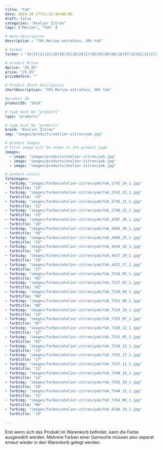 ```yaml
---
title: "Yak"
date: 2019-10-17T11:22:16+06:00
draft: false
categories: "Atelier Zitron"
tags: ["Merino", "Yak" ]	

# meta description
description : "70% Merino extrafein, 30% Yak"

# Farben
farben : "24|23|21|22|28|30|25|26|29|27|05|02|09|08|16|07|12|01|13|17|11|14|10|15|06|19"

# product Price
dprice: "25,95"
price: "25.95"
priceBefore: ""

# Product Short Description
shortDescription: "70% Merino extrafein, 30% Yak"

#product ID
productID: "1029"

# type must be "products"
type: "products"

# type must be "products"
brand: "Atelier Zitron"
img: "images/products/atelier-zitron/yak.jpg"   

# product Images
# first image will be shown in the product page
images:
  - image: "images/products/atelier-zitron/yak.jpg"
  - image: "images/products/atelier-zitron/yak.jpg"
  - image: "images/products/atelier-zitron/yak.jpg"

# product colors
farbimages:
- farbimg: "images/farben/atelier-zitron/yak/Yak_2742_24_1.jpg"	
  farbtitle: "24"
- farbimg: "images/farben/atelier-zitron/yak/Yak_2743_23_1.jpg"	
  farbtitle: "23"
- farbimg: "images/farben/atelier-zitron/yak/Yak_2745_21_1.jpg"	
  farbtitle: "21"
- farbimg: "images/farben/atelier-zitron/yak/Yak_2746_22_1.jpg"	
  farbtitle: "22"
- farbimg: "images/farben/atelier-zitron/yak/Yak_4397_28_1.jpg"	
  farbtitle: "28"
- farbimg: "images/farben/atelier-zitron/yak/Yak_4405_30_1.jpg"	
  farbtitle: "30"
- farbimg: "images/farben/atelier-zitron/yak/Yak_4408_25_1.jpg"	
  farbtitle: "25"
- farbimg: "images/farben/atelier-zitron/yak/Yak_4414_26_1.jpg"	
  farbtitle: "26"
- farbimg: "images/farben/atelier-zitron/yak/Yak_4417_29_1.jpg"	
  farbtitle: "29"
- farbimg: "images/farben/atelier-zitron/yak/Yak_4423_27_1.jpg"	
  farbtitle: "27"
- farbimg: "images/farben/atelier-zitron/yak/Yak_7316_05_1.jpg"	
  farbtitle: "05"
- farbimg: "images/farben/atelier-zitron/yak/Yak_7317_02_1.jpg"	
  farbtitle: "02"
- farbimg: "images/farben/atelier-zitron/yak/Yak_7320_09_1.jpg"
  farbtitle: "09"
- farbimg: "images/farben/atelier-zitron/yak/Yak_7321_08_1.jpg"
  farbtitle: "08"
- farbimg: "images/farben/atelier-zitron/yak/Yak_7324_16_1.jpg"
  farbtitle: "16"
- farbimg: "images/farben/atelier-zitron/yak/Yak_7325_07_1.jpg"
  farbtitle: "07"
- farbimg: "images/farben/atelier-zitron/yak/Yak_7328_12_1.jpg"
  farbtitle: "12"
- farbimg: "images/farben/atelier-zitron/yak/Yak_7331_01_1.jpg"
  farbtitle: "01"
- farbimg: "images/farben/atelier-zitron/yak/Yak_7334_13_1.jpg"
  farbtitle: "13"
- farbimg: "images/farben/atelier-zitron/yak/Yak_7335_17_1.jpg"
  farbtitle: "17"
- farbimg: "images/farben/atelier-zitron/yak/Yak_7337_11_1.jpg"
  farbtitle: "11"
- farbimg: "images/farben/atelier-zitron/yak/Yak_7340_14_1.jpg"
  farbtitle: "14"
- farbimg: "images/farben/atelier-zitron/yak/Yak_7342_10_1.jpg"
  farbtitle: "10"
- farbimg: "images/farben/atelier-zitron/yak/Yak_7344_15_1.jpg"
  farbtitle: "15"
- farbimg: "images/farben/atelier-zitron/yak/Yak_7354_06_1.jpg"
  farbtitle: "06"
- farbimg: "images/farben/atelier-zitron/yak/Yak_8326_19_1.jpg"
  farbtitle: "19"

---
```


Erst wenn sich das Produkt im Warenkorb befindet, kann die Farbe ausgewählt werden.
Mehrere Farben einer Garnsorte müssen also separat erneut wieder in den Warenkorb gelegt werden.
